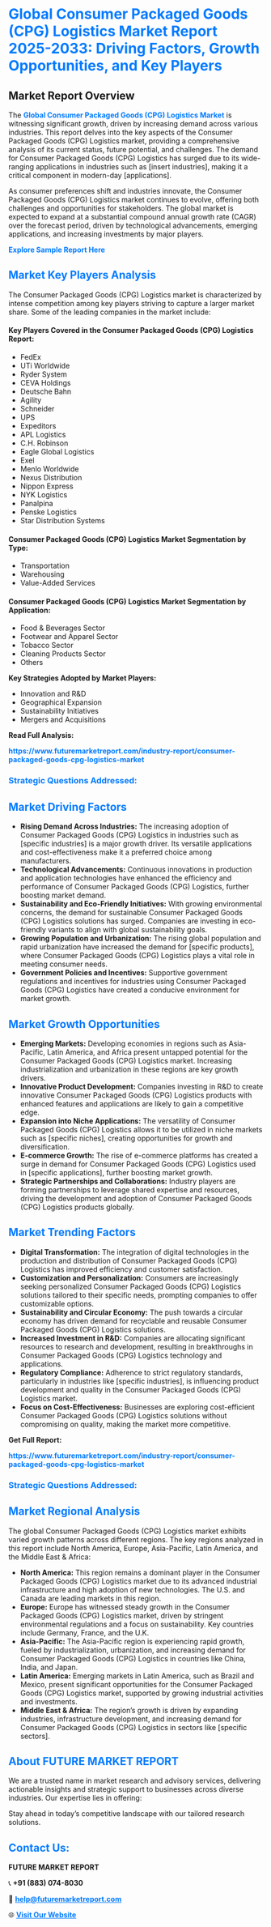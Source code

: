 <h1 style="color: #007BFF;">Global Consumer Packaged Goods (CPG) Logistics Market Report 2025-2033: Driving Factors, Growth Opportunities, and Key Players</h1>

<section id="overview">
<h2>Market Report Overview</h2>
<p>The <a href="https://www.futuremarketreport.com/industry-report/consumer-packaged-goods-cpg-logistics-market" style="color: #007BFF; text-decoration: none;"><strong>Global Consumer Packaged Goods (CPG) Logistics Market</strong></a> is witnessing significant growth, driven by increasing demand across various industries. This report delves into the key aspects of the Consumer Packaged Goods (CPG) Logistics market, providing a comprehensive analysis of its current status, future potential, and challenges. The demand for Consumer Packaged Goods (CPG) Logistics has surged due to its wide-ranging applications in industries such as [insert industries], making it a critical component in modern-day [applications].</p>
<p>As consumer preferences shift and industries innovate, the Consumer Packaged Goods (CPG) Logistics market continues to evolve, offering both challenges and opportunities for stakeholders. The global market is expected to expand at a substantial compound annual growth rate (CAGR) over the forecast period, driven by technological advancements, emerging applications, and increasing investments by major players.</p>
</section>

<section id="overview">
<p><a href="https://www.futuremarketreport.com/request-sample/reportId=51286" style="color: #007BFF; text-decoration: none;"><strong>Explore Sample Report Here</strong></a></p>
</section>

<section id="key-players">
<h2 style="color: #007BFF;">Market Key Players Analysis</h2>
<p>The Consumer Packaged Goods (CPG) Logistics market is characterized by intense competition among key players striving to capture a larger market share. Some of the leading companies in the market include:</p>
<h4>Key Players Covered in the Consumer Packaged Goods (CPG) Logistics Report:</h4>
<ul><li>FedEx</li><li>UTi Worldwide</li><li>Ryder System</li><li>CEVA Holdings</li><li>Deutsche Bahn</li><li>Agility</li><li>Schneider</li><li>UPS</li><li>Expeditors</li><li>APL Logistics</li><li>C.H. Robinson</li><li>Eagle Global Logistics</li><li>Exel</li><li>Menlo Worldwide</li><li>Nexus Distribution</li><li>Nippon Express</li><li>NYK Logistics</li><li>Panalpina</li><li>Penske Logistics</li><li>Star Distribution Systems</li></ul>
<h4>Consumer Packaged Goods (CPG) Logistics Market Segmentation by Type:</h4>
<ul><li>Transportation</li><li>Warehousing</li><li>Value-Added Services</li></ul>

<h4>Consumer Packaged Goods (CPG) Logistics Market Segmentation by Application:</h4>
<ul><li>Food &amp; Beverages Sector</li><li>Footwear and Apparel Sector</li><li>Tobacco Sector</li><li>Cleaning Products Sector</li><li>Others</li></ul>
<p><strong>Key Strategies Adopted by Market Players:</strong></p>
<ul>
<li>Innovation and R&D</li>
<li>Geographical Expansion</li>
<li>Sustainability Initiatives</li>
<li>Mergers and Acquisitions</li>
</ul>
</section>

<section>
<p><strong>Read Full Analysis: </strong></p><a href="https://www.futuremarketreport.com/industry-report/consumer-packaged-goods-cpg-logistics-market" style="color: #007BFF; text-decoration: none;"><strong>https://www.futuremarketreport.com/industry-report/consumer-packaged-goods-cpg-logistics-market</strong></a>
<h3 style="color: #007BFF;">Strategic Questions Addressed:</h3>
</section>

<section id="driving-factors">
<h2 style="color: #007BFF;">Market Driving Factors</h2>
<ul>
<li><strong>Rising Demand Across Industries:</strong> The increasing adoption of Consumer Packaged Goods (CPG) Logistics in industries such as [specific industries] is a major growth driver. Its versatile applications and cost-effectiveness make it a preferred choice among manufacturers.</li>
<li><strong>Technological Advancements:</strong> Continuous innovations in production and application technologies have enhanced the efficiency and performance of Consumer Packaged Goods (CPG) Logistics, further boosting market demand.</li>
<li><strong>Sustainability and Eco-Friendly Initiatives:</strong> With growing environmental concerns, the demand for sustainable Consumer Packaged Goods (CPG) Logistics solutions has surged. Companies are investing in eco-friendly variants to align with global sustainability goals.</li>
<li><strong>Growing Population and Urbanization:</strong> The rising global population and rapid urbanization have increased the demand for [specific products], where Consumer Packaged Goods (CPG) Logistics plays a vital role in meeting consumer needs.</li>
<li><strong>Government Policies and Incentives:</strong> Supportive government regulations and incentives for industries using Consumer Packaged Goods (CPG) Logistics have created a conducive environment for market growth.</li>
</ul>
</section>

<section id="growth-opportunities">
<h2 style="color: #007BFF;">Market Growth Opportunities</h2>
<ul>
<li><strong>Emerging Markets:</strong> Developing economies in regions such as Asia-Pacific, Latin America, and Africa present untapped potential for the Consumer Packaged Goods (CPG) Logistics market. Increasing industrialization and urbanization in these regions are key growth drivers.</li>
<li><strong>Innovative Product Development:</strong> Companies investing in R&D to create innovative Consumer Packaged Goods (CPG) Logistics products with enhanced features and applications are likely to gain a competitive edge.</li>
<li><strong>Expansion into Niche Applications:</strong> The versatility of Consumer Packaged Goods (CPG) Logistics allows it to be utilized in niche markets such as [specific niches], creating opportunities for growth and diversification.</li>
<li><strong>E-commerce Growth:</strong> The rise of e-commerce platforms has created a surge in demand for Consumer Packaged Goods (CPG) Logistics used in [specific applications], further boosting market growth.</li>
<li><strong>Strategic Partnerships and Collaborations:</strong> Industry players are forming partnerships to leverage shared expertise and resources, driving the development and adoption of Consumer Packaged Goods (CPG) Logistics products globally.</li>
</ul>
</section>

<section id="trending-factors">
<h2 style="color: #007BFF;">Market Trending Factors</h2>
<ul>
<li><strong>Digital Transformation:</strong> The integration of digital technologies in the production and distribution of Consumer Packaged Goods (CPG) Logistics has improved efficiency and customer satisfaction.</li>
<li><strong>Customization and Personalization:</strong> Consumers are increasingly seeking personalized Consumer Packaged Goods (CPG) Logistics solutions tailored to their specific needs, prompting companies to offer customizable options.</li>
<li><strong>Sustainability and Circular Economy:</strong> The push towards a circular economy has driven demand for recyclable and reusable Consumer Packaged Goods (CPG) Logistics solutions.</li>
<li><strong>Increased Investment in R&D:</strong> Companies are allocating significant resources to research and development, resulting in breakthroughs in Consumer Packaged Goods (CPG) Logistics technology and applications.</li>
<li><strong>Regulatory Compliance:</strong> Adherence to strict regulatory standards, particularly in industries like [specific industries], is influencing product development and quality in the Consumer Packaged Goods (CPG) Logistics market.</li>
<li><strong>Focus on Cost-Effectiveness:</strong> Businesses are exploring cost-efficient Consumer Packaged Goods (CPG) Logistics solutions without compromising on quality, making the market more competitive.</li>
</ul>
</section>

<section>
<p><strong>Get Full Report: </strong></p><a href="https://www.futuremarketreport.com/industry-report/consumer-packaged-goods-cpg-logistics-market" style="color: #007BFF; text-decoration: none;"><strong>https://www.futuremarketreport.com/industry-report/consumer-packaged-goods-cpg-logistics-market</strong></a>
<h3 style="color: #007BFF;">Strategic Questions Addressed:</h3>
</section>


<section id="regional-analysis">
<h2 style="color: #007BFF;">Market Regional Analysis</h2>
<p>The global Consumer Packaged Goods (CPG) Logistics market exhibits varied growth patterns across different regions. The key regions analyzed in this report include North America, Europe, Asia-Pacific, Latin America, and the Middle East & Africa:</p>
<ul>
<li><strong>North America:</strong> This region remains a dominant player in the Consumer Packaged Goods (CPG) Logistics market due to its advanced industrial infrastructure and high adoption of new technologies. The U.S. and Canada are leading markets in this region.</li>
<li><strong>Europe:</strong> Europe has witnessed steady growth in the Consumer Packaged Goods (CPG) Logistics market, driven by stringent environmental regulations and a focus on sustainability. Key countries include Germany, France, and the U.K.</li>
<li><strong>Asia-Pacific:</strong> The Asia-Pacific region is experiencing rapid growth, fueled by industrialization, urbanization, and increasing demand for Consumer Packaged Goods (CPG) Logistics in countries like China, India, and Japan.</li>
<li><strong>Latin America:</strong> Emerging markets in Latin America, such as Brazil and Mexico, present significant opportunities for the Consumer Packaged Goods (CPG) Logistics market, supported by growing industrial activities and investments.</li>
<li><strong>Middle East & Africa:</strong> The region’s growth is driven by expanding industries, infrastructure development, and increasing demand for Consumer Packaged Goods (CPG) Logistics in sectors like [specific sectors].</li>
</ul>
</section>

<footer>
<h2 style="color: #007BFF;">About FUTURE MARKET REPORT</h2>
<p>We are a trusted name in market research and advisory services, delivering actionable insights and strategic support to businesses across diverse industries. Our expertise lies in offering:</p>

<p>Stay ahead in today’s competitive landscape with our tailored research solutions.</p>

<h2 style="color: #007BFF;">Contact Us:</h2>
<p><strong>FUTURE MARKET REPORT</strong></p>
<p>📞 <strong>+91 (883) 074-8030</strong></p>
<p>📧 <strong><a href="mailto:help@futuremarketreport.com" style="color: #007BFF;">help@futuremarketreport.com</a></strong></p>
<p>🌐 <strong><a href="https://www.futuremarketreport.com/" style="color: #007BFF;">Visit Our Website</a></strong></p>
</footer>